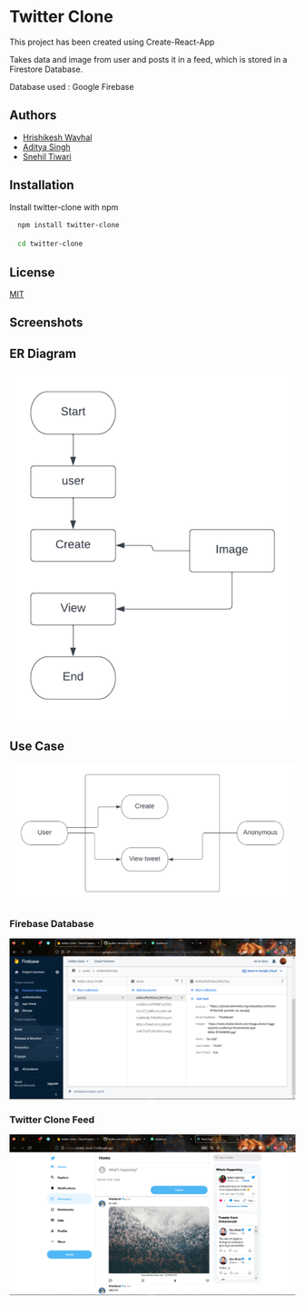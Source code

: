 
# Twitter Clone

This project has been created using Create-React-App

Takes data and image from user and posts it in a feed, which is stored in a Firestore Database.

Database used : Google Firebase




## Authors

- [Hrishikesh Wavhal](https://www.github.com/neptune-sphere)
- [Aditya Singh](https://github.com/Aditya2619)
- [Snehil Tiwari](https://github.com/SnehilTiwari)


## Installation

Install twitter-clone with npm

```bash
  npm install twitter-clone
  
  cd twitter-clone
```
    
## License

[MIT](https://choosealicense.com/licenses/mit/)


## Screenshots
## ER Diagram

![](https://github.com/neptune-sphere/twitter-clone/blob/main/ERD.png?raw=true)


## Use Case
![](https://github.com/neptune-sphere/twitter-clone/blob/main/UseCase.png?raw=true)

### Firebase Database
![](https://github.com/neptune-sphere/twitter-clone/blob/main/Screenshots/Screenshot%20(20).png?raw=true)
### Twitter Clone Feed
![](https://github.com/neptune-sphere/twitter-clone/blob/main/Screenshots/Screenshot%20(21).png?raw=true)
